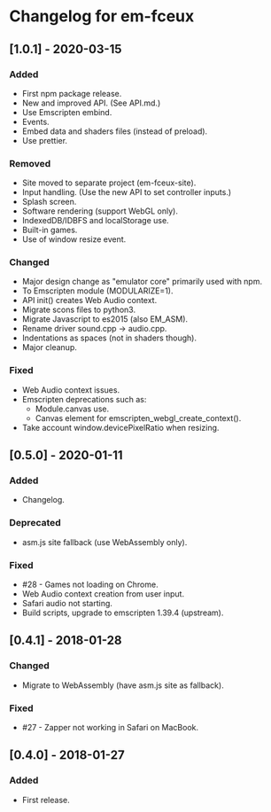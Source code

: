 # Changelog for em-fceux

## [1.0.1] - 2020-03-15

### Added

- First npm package release.
- New and improved API. (See API.md.)
- Use Emscripten embind.
- Events.
- Embed data and shaders files (instead of preload).
- Use prettier.

### Removed

- Site moved to separate project (em-fceux-site).
- Input handling. (Use the new API to set controller inputs.)
- Splash screen.
- Software rendering (support WebGL only).
- IndexedDB/IDBFS and localStorage use.
- Built-in games.
- Use of window resize event.

### Changed

- Major design change as "emulator core" primarily used with npm.
- To Emscripten module (MODULARIZE=1).
- API init() creates Web Audio context.
- Migrate scons files to python3.
- Migrate Javascript to es2015 (also EM_ASM).
- Rename driver sound.cpp -> audio.cpp.
- Indentations as spaces (not in shaders though).
- Major cleanup.

### Fixed

- Web Audio context issues.
- Emscripten deprecations such as:
  - Module.canvas use.
  - Canvas element for emscripten_webgl_create_context().
- Take account window.devicePixelRatio when resizing.

## [0.5.0] - 2020-01-11

### Added

- Changelog.

### Deprecated

- asm.js site fallback (use WebAssembly only).

### Fixed

- #28 - Games not loading on Chrome.
- Web Audio context creation from user input.
- Safari audio not starting.
- Build scripts, upgrade to emscripten 1.39.4 (upstream).

## [0.4.1] - 2018-01-28

### Changed

- Migrate to WebAssembly (have asm.js site as fallback).

### Fixed

- #27 - Zapper not working in Safari on MacBook.

## [0.4.0] - 2018-01-27

### Added

- First release.
